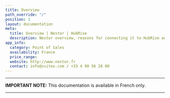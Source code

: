 ```yaml
---
title: Overview
path_override: "/"
position: 1
layout: documentation
meta:
  title: Overview | Nestor | HubRise
  description: Nestor overview, reasons for connecting it to HubRise and summary of integrated features. Synchronise data between your EPOS and your apps.
app_info:
  category: Point of Sales
  availability: France
  price_range:
  website: http://www.nestor.fr
  contact: info@svitex.com / +33 4 90 56 28 00
---
```


---

**IMPORTANT NOTE:** This documentation is available <Link to="/fr/apps/nestor" addLocalePrefix={false}>in French only</Link>.

---
